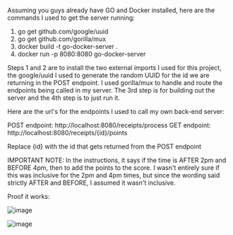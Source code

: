 Assuming you guys already have GO and Docker installed, here are the commands I used to get the server running:

1. go get github.com/google/uuid
2. go get github.com/gorilla/mux
3. docker build -t go-docker-server .
4. docker run -p 8080:8080 go-docker-server

Steps 1 and 2 are to install the two external imports I used for this project, the google/uuid I used to generate the random UUID for the id we are returning in the POST endpoint. I used gorilla/mux to handle and route the endpoints being called in my server. The 3rd step is for building out the server and the 4th step is to just run it.

Here are the url's for the endpoints I used to call my own back-end server:

POST endpoint: http://localhost:8080/receipts/process
GET endpoint: http://localhost:8080/receipts/{id}/points

Replace {id} with the id that gets returned from the POST endpoint

IMPORTANT NOTE: In the instructions, it says if the time is AFTER 2pm and BEFORE 4pm, then to add the points to the score. I wasn't entirely sure if this was inclusive for the 2pm and 4pm times, but since the wording said strictly AFTER and BEFORE, I assumed it wasn't inclusive.

Proof it works:

![image](https://github.com/user-attachments/assets/637599d7-f596-444f-9a6c-598329b870a7)

![image](https://github.com/user-attachments/assets/4788a90b-04bc-41b2-9557-29c3bc542f52)

